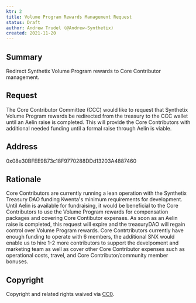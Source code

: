 ```yaml
---
ktr: 2
title: Volume Program Rewards Management Request
status: Draft
author: Andrew Trudel (@Andrew-Synthetix)
created: 2021-11-20
---
```


## Summary

Redirect Synthetix Volume Program rewards to Core Contributor management. 

## Request

The Core Contributor Committee (CCC) would like to request that Synthetix Volume Program rewards be redirected from the treasury to the CCC wallet until an Aelin raise is completed. This will provide the Core Contributors with additional needed funding until a formal raise through Aelin is viable. 

## Address

0x08e30BFEE9B73c18F9770288DDd13203A4887460

## Rationale

Core Contributors are currently running a lean operation with the Synthetix Treasury DAO funding Kwenta's minimum requirements for development. Until Aelin is available for fundraising, it would be beneficial to the Core Contributors to use the Volume Program rewards for compensation packages and covering Core Contibutor expenses. As soon as an Aelin raise is completed, this request will expire and the treasuryDAO will regain control over Volume Program rewards. Core Contrtributors currently have enough funding to operate with 6 members, the additional SNX would enable us to hire 1-2 more contributors to support the develpoment and marketing team as well as cover other Core Contributor expenses such as operational costs, travel, and Core Contributor/community member bonuses. 

## Copyright

Copyright and related rights waived via [CC0](https://creativecommons.org/publicdomain/zero/1.0/).
